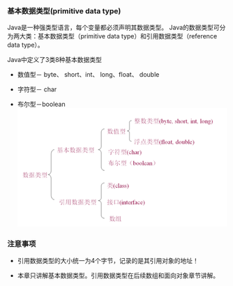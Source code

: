 ### 基本数据类型(primitive data type)  
Java是一种强类型语言，每个变量都必须声明其数据类型。 Java的数据类型可分为两大类：基本数据类型（primitive data type）和引用数据类型（reference data type）。

Java中定义了3类8种基本数据类型

* 数值型－ byte、 short、int、 long、float、 double

* 字符型－ char

* 布尔型－boolean   
![image](https://github.com/Pxd123/JAVA/blob/master/notes/%E4%BA%8C.%E6%95%B0%E6%8D%AE%E7%B1%BB%E5%9E%8B%E5%92%8C%E8%BF%90%E7%AE%97%E7%AC%A6/%E6%95%B0%E6%8D%AE%E7%B1%BB%E5%9E%8B.png)  
### 注意事项

* 引用数据类型的大小统一为4个字节，记录的是其引用对象的地址！

* 本章只讲解基本数据类型。引用数据类型在后续数组和面向对象章节讲解。

